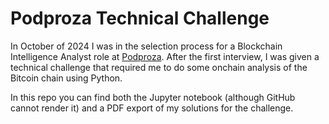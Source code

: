 # Podproza Technical Challenge

In October of 2024 I was in the selection process for a Blockchain Intelligence Analyst role at [Podproza](https://www.podproza.cz/). After the first interview, I was given a technical challenge that required me to do some onchain analysis of the Bitcoin chain using Python.

In this repo you can find both the Jupyter notebook (although GitHub cannot render it) and a PDF export of my solutions for the challenge.
